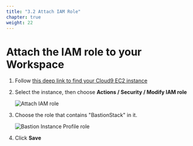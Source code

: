 ```yaml
---
title: "3.2 Attach IAM Role"
chapter: true
weight: 22
---
```


# Attach the IAM role to your Workspace

1. Follow [this deep link to find your Cloud9 EC2 instance](https://console.aws.amazon.com/ec2/v2/home?region=us-east-1#Instances:search=aws-cloud9-circleci;sort=desc:launchTime)

2. Select the instance, then choose **Actions / Security / Modify IAM role**

    ![Attach IAM role](/images/20_prerequisites/attachIAMrole.png)

3. Choose the role that contains "BastionStack" in it.

    ![Bastion Instance Profile role](/images/20_prerequisites/bastionStackRole.png)

4. Click **Save**



